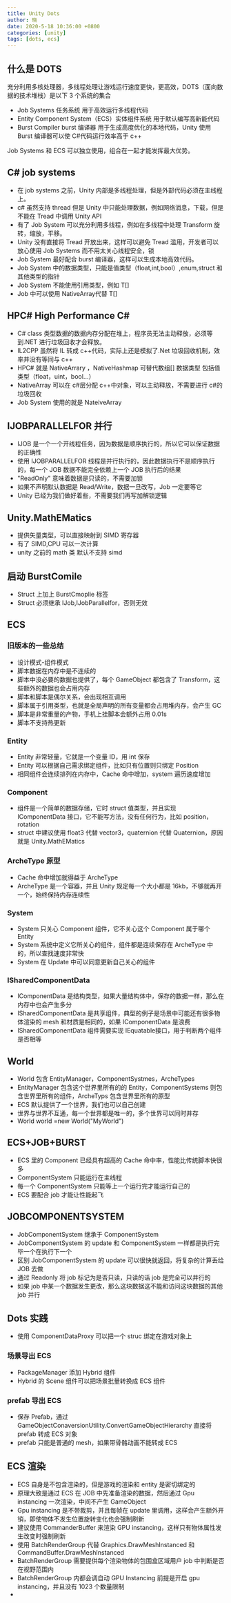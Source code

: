 ```yaml
---
title: Unity Dots
author: 晓
date: 2020-5-18 10:36:00 +0800
categories: [unity]
tags: [dots, ecs]
---
```


## 什么是 DOTS

充分利用多核处理器，多线程处理让游戏运行速度更快，更高效，DOTS（面向数据的技术堆栈）是以下 3 个系统的集合

- Job Systems 任务系统 用于高效运行多线程代码
- Entity Component System（ECS）实体组件系统 用于默认编写高新能代码
- Burst Compiler burst 编译器 用于生成高度优化的本地代码，Unity 使用 Burst 编译器可以使 C#代码运行效率高于 c++

Job Systems 和 ECS 可以独立使用，组合在一起才能发挥最大优势。

## C# job systems

- 在 job systems 之前，Unity 内部是多线程处理，但是外部代码必须在主线程上。
- c# 虽然支持 thread 但是 Unity 中只能处理数据，例如网络消息，下载，但是不能在 Tread 中调用 Unity API
- 有了 Job System 可以充分利用多线程，例如在多线程中处理 Transform 旋转，缩放，平移。
- Unity 没有直接将 Tread 开放出来，这样可以避免 Tread 滥用，开发者可以放心使用 Job Systems 而不用太关心线程安全，锁
- Job System 最好配合 burst 编译器，这样可以生成本地高效代码。
- Job System 中的数据类型，只能是值类型（float,int,bool）,enum,struct 和其他类型的指针
- Job System 不能使用引用类型，例如 T[]
- Job 中可以使用 NativeArray<T>代替 T[]

## HPC# High Performance C#

- C# class 类型数据的数据内存分配在堆上，程序员无法主动释放，必须等到.NET 进行垃圾回收才会释放。
- IL2CPP 虽然将 IL 转成 c++代码，实际上还是模拟了.Net 垃圾回收机制，效率并没有等同与 c++
- HPC# 就是 NativeArrary<T> ，NativeHashmap 可替代数组[] 数据类型 包括值类型（float，uint，bool...）
- NativeArray 可以在 c#层分配 c++中对象，可以主动释放，不需要进行 c#的垃圾回收
- Job System 使用的就是 NateiveArray

## IJOBPARALLELFOR 并行

- IJOB 是一个一个开线程任务，因为数据是顺序执行的，所以它可以保证数据的正确性
- 使用 IJOBPARALLELFOR 线程是并行执行的，因此数据执行不是顺序执行的，每一个 JOB 数据不能完全依赖上一个 JOB 执行后的结果
- "ReadOnly" 意味着数据是只读的，不需要加锁
- 如果不声明默认数据是 Read/Write，数据一旦改写，Job 一定要等它
- Unity 已经为我们做好着些，不需要我们再写加解锁逻辑

## Unity.MathEMatics

- 提供矢量类型，可以直接映射到 SIMD 寄存器
- 有了 SIMD,CPU 可以一次计算
- unity 之前的 math 类 默认不支持 simd

## 启动 BurstComile

- Struct 上加上 BurstCmoplie 标签
- Struct 必须继承 IJob,IJobParallelfor，否则无效

## ECS

### 旧版本的一些总结

- 设计模式-组件模式
- 脚本数据在内存中是不连续的
- 脚本中没必要的数据也提供了，每个 GameObject 都包含了 Transform，这些额外的数据也会占用内存
- 脚本和脚本是偶尔关系，会出现相互调用
- 脚本属于引用类型，也就是全局声明的所有变量都会占用堆内存，会产生 GC
- 脚本是非常重量的产物，手机上挂脚本会额外占用 0.01s
- 脚本不支持热更新

### Entity

- Entity 非常轻量，它就是一个变量 ID，用 int 保存
- Entity 可以根据自己需求绑定组件，比如只有位置则只绑定 Position
- 相同组件会连续排列在内存中，Cache 命中增加，system 遍历速度增加

### Component

- 组件是一个简单的数据存储，它时 struct 值类型，并且实现 IComponentData 接口，它不能写方法，没有任何行为，比如 position，rotation
- struct 中建议使用 float3 代替 vector3，quaternion 代替 Quaternion，原因就是 Unity.MathEMatics

### ArcheType 原型

- Cache 命中增加就得益于 ArcheType
- ArcheType 是一个容器，并且 Unity 规定每一个大小都是 16kb，不够就再开一个，始终保持内存连续性

### System

- System 只关心 Component 组件，它不关心这个 Component 属于哪个 Entity
- System 系统中定义它所关心的组件，组件都是连续保存在 ArcheType 中的，所以查找速度非常快
- System 在 Update 中可以同意更新自己关心的组件

### ISharedComponentData

- IComponentData 是结构类型，如果大量结构体中，保存的数据一样，那么在内存中也会产生多分
- ISharedComponentData 是共享组件，典型的例子是场景中可能还有很多物体渲染的 mesh 和材质是相同的，如果 IComponentData 是浪费
- ISharedComponentData 组件需要实现 IEquatable<MyComponent>接口，用于判断两个组件是否相等

## World

- World 包含 EntityManager，ComponentSystmes，ArcheTypes
- EntityManager 包含这个世界里所有的的 Entity，ComponentSystems 则包含世界里所有的组件，ArcheTyps 包含世界里所有的原型
- ECS 默认提供了一个世界，我们也可以自己创建
- 世界与世界不互通，每一个世界都是唯一的，多个世界可以同时并存
- World world =new World("MyWorld")

## ECS+JOB+BURST

- ECS 里的 Component 已经具有超高的 Cache 命中率，性能比传统脚本快很多
- ComponentSystem 只能运行在主线程
- 每一个 ComponentSystem 只能等上一个运行完才能运行自己的
- ECS 要配合 job 才能让性能起飞

## JOBCOMPONENTSYSTEM

- JobComponentSystem 继承于 ComponentSystem
- JobComponentSystem 的 update 和 ComponentSystem 一样都是执行完毕一个在执行下一个
- 区别 JobComponentSystem 的 update 可以很快就返回，将复杂的计算丢给 JOB 去做
- 通过 Readonly 将 job 标记为是否只读，只读的话 job 是完全可以并行的
- 如果 job 中某一个数据发生更改，那么这块数据这不能和访问这块数据的其他 job 并行

## Dots 实践

- 使用 ComponentDataProxy 可以把一个 struc 绑定在游戏对象上

### 场景导出 ECS

- PackageManager 添加 Hybrid 组件
- Hybrid 的 Scene 组件可以把场景批量转换成 ECS 组件

### prefab 导出 ECS

- 保存 Prefab，通过 GameObjectConaversionUtility.ConvertGameObjectHierarchy 直接将 prefab 转成 ECS 对象
- prefab 只能是普通的 mesh，如果带骨骼动画不能转成 ECS

## ECS 渲染

- ECS 自身是不包含渲染的，但是游戏的渲染和 entity 是密切绑定的
- 原理大致是通过 ECS 在 JOB 中先准备渲染的数据，然后通过 Gpu instancing 一次渲染，中间不产生 GameObject
- Gpu instancing 是不带裁剪，并且每帧在 update 里调用，这样会产生额外开销，即使物体不发生位置旋转变化也会强制刷新
- 建议使用 CommanderBuffer 来渲染 GPU instancing，这样只有物体属性发生改变时强制刷新
- 使用 BatchRenderGroup 代替 Graphics.DrawMeshInstanced 和 CommandBuffer.DrawMeshInstanced
- BatchRenderGroup 需要提供每个渲染物体的包围盒区域用户 job 中判断是否在视野范围内
- BatchRenderGroup 内都会调自动 GPU Instancing 前提是开启 gpu instancing，并且没有 1023 个数量限制
-
